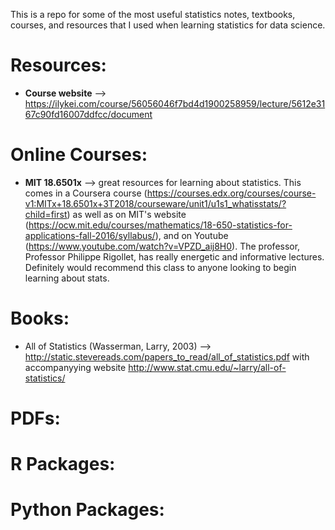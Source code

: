 This is a repo for some of the most useful statistics notes, textbooks, courses, and resources that I used when learning statistics for data science.

# Resources: 
- **Course website** --> https://ilykei.com/course/56056046f7bd4d1900258959/lecture/5612e3167c90fd16007ddfcc/document



# Online Courses: 
- **MIT 18.6501x** --> great resources for learning about statistics. This comes in a Coursera course (https://courses.edx.org/courses/course-v1:MITx+18.6501x+3T2018/courseware/unit1/u1s1_whatisstats/?child=first) as well as on MIT's website (https://ocw.mit.edu/courses/mathematics/18-650-statistics-for-applications-fall-2016/syllabus/), and on Youtube (https://www.youtube.com/watch?v=VPZD_aij8H0). The professor, Professor Philippe Rigollet, has really energetic and informative lectures. Definitely would recommend this class to anyone looking to begin learning about stats.


# Books: 
- All of Statistics (Wasserman, Larry, 2003) -->  http://static.stevereads.com/papers_to_read/all_of_statistics.pdf with accompanyying website http://www.stat.cmu.edu/~larry/all-of-statistics/ 



# PDFs: 



# R Packages: 




# Python Packages: 




